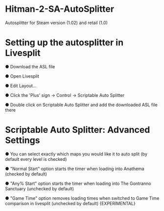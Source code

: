 # Hitman-2-SA-AutoSplitter

Autosplitter for Steam version (1.02) and retail (1.0)


# Setting up the autosplitter in Livesplit

● Download the ASL file

● Open Livesplit

● Edit Layout...

● Click the 'Plus' sign -> Control -> Scriptable Auto Splitter

● Double click on Scriptable Auto Splitter and add the downloaded ASL file there


# Scriptable Auto Splitter: Advanced Settings

● You can select exactly which maps you would like it to auto split (by default every level is checked)

● "Normal Start" option starts the timer when loading into Anathema (checked by default)

● "Any% Start" option starts the timer when loading into The Gontranno Sanctuary (unchecked by default)

● "Game Time" option removes loading times when switched to Game Time comparison in livesplit (unchecked by default) {EXPERIMENTAL}
